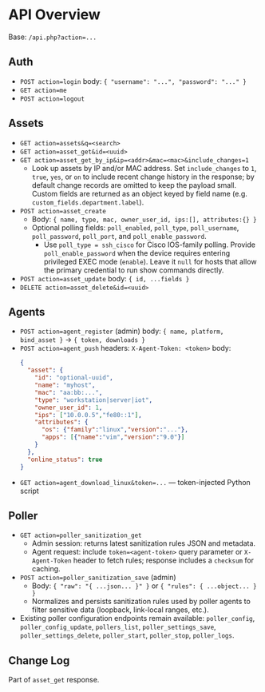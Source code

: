 # API Overview

Base: `/api.php?action=...`

## Auth
- `POST action=login` body: `{ "username": "...", "password": "..." }`
- `GET action=me`
- `POST action=logout`

## Assets
- `GET action=assets&q=<search>`
- `GET action=asset_get&id=<uuid>`
- `GET action=asset_get_by_ip&ip=<addr>&mac=<mac>&include_changes=1`
  - Look up assets by IP and/or MAC address. Set `include_changes` to `1`, `true`, `yes`, or `on` to include recent change history in the response; by default change records are omitted to keep the payload small. Custom fields are returned as an object keyed by field name (e.g. `custom_fields.department.label`).
- `POST action=asset_create`
  - Body: `{ name, type, mac, owner_user_id, ips:[], attributes:{} }`
  - Optional polling fields: `poll_enabled`, `poll_type`, `poll_username`, `poll_password`, `poll_port`, and `poll_enable_password`.
    - Use `poll_type = ssh_cisco` for Cisco IOS-family polling. Provide `poll_enable_password` when the device requires entering privileged EXEC mode (`enable`). Leave it `null` for hosts that allow the primary credential to run show commands directly.
- `POST action=asset_update` body: `{ id, ...fields }`
- `DELETE action=asset_delete&id=<uuid>`

## Agents
- `POST action=agent_register` (admin) body: `{ name, platform, bind_asset }` → `{ token, downloads }`
- `POST action=agent_push` headers: `X-Agent-Token: <token>` body:
  ```json
  {
    "asset": {
      "id": "optional-uuid",
      "name": "myhost",
      "mac": "aa:bb:...",
      "type": "workstation|server|iot",
      "owner_user_id": 1,
      "ips": ["10.0.0.5","fe80::1"],
      "attributes": {
        "os": {"family":"linux","version":"..."},
        "apps": [{"name":"vim","version":"9.0"}]
      }
    },
    "online_status": true
  }
  ```
- `GET action=agent_download_linux&token=...` — token-injected Python script

## Poller
- `GET action=poller_sanitization_get`
  - Admin session: returns latest sanitization rules JSON and metadata.
  - Agent request: include `token=<agent-token>` query parameter or `X-Agent-Token` header to fetch rules; response includes a `checksum` for caching.
- `POST action=poller_sanitization_save` (admin)
  - Body: `{ "raw": "{ ...json... }" }` or `{ "rules": { ...object... } }`
  - Normalizes and persists sanitization rules used by poller agents to filter sensitive data (loopback, link-local ranges, etc.).
- Existing poller configuration endpoints remain available: `poller_config`, `poller_config_update`, `pollers_list`, `poller_settings_save`, `poller_settings_delete`, `poller_start`, `poller_stop`, `poller_logs`.

## Change Log
Part of `asset_get` response.
